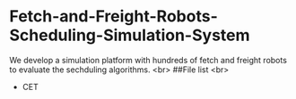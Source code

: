 # Fetch-and-Freight-Robots-Scheduling-Simulation-System
We develop a simulation platform with hundreds of fetch and freight robots to evaluate the sechduling algorithms. 
\<br>
##File list
\<br>
* CET
